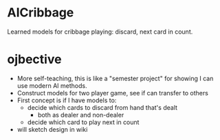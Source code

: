 # AICribbage
Learned models for cribbage playing: discard, next card in count.

# ojbective

* More self-teaching, this is like a "semester project" for showing I can use modern AI methods.
* Construct models for two player game, see if can transfer to others
* First concept is if I have models to:
    * decide which cards to discard from hand that's dealt
        * both as dealer and non-dealer
    * decide which card to play next in count
* will sketch design in wiki
